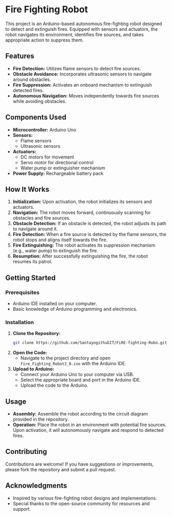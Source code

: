 
# Fire Fighting Robot

This project is an Arduino-based autonomous fire-fighting robot designed to detect and extinguish fires. Equipped with sensors and actuators, the robot navigates its environment, identifies fire sources, and takes appropriate action to suppress them.

## Features

- **Fire Detection:** Utilizes flame sensors to detect fire sources.
- **Obstacle Avoidance:** Incorporates ultrasonic sensors to navigate around obstacles.
- **Fire Suppression:** Activates an onboard mechanism to extinguish detected fires.
- **Autonomous Navigation:** Moves independently towards fire sources while avoiding obstacles.

## Components Used

- **Microcontroller:** Arduino Uno
- **Sensors:**
  - Flame sensors
  - Ultrasonic sensors
- **Actuators:**
  - DC motors for movement
  - Servo motor for directional control
  - Water pump or extinguisher mechanism
- **Power Supply:** Rechargeable battery pack

## How It Works

1. **Initialization:** Upon activation, the robot initializes its sensors and actuators.
2. **Navigation:** The robot moves forward, continuously scanning for obstacles and fire sources.
3. **Obstacle Detection:** If an obstacle is detected, the robot adjusts its path to navigate around it.
4. **Fire Detection:** When a fire source is detected by the flame sensors, the robot stops and aligns itself towards the fire.
5. **Fire Extinguishing:** The robot activates its suppression mechanism (e.g., water pump) to extinguish the fire.
6. **Resumption:** After successfully extinguishing the fire, the robot resumes its patrol.

## Getting Started

### Prerequisites

- Arduino IDE installed on your computer.
- Basic knowledge of Arduino programming and electronics.

### Installation

1. **Clone the Repository:**
   ```bash
   git clone https://github.com/SantayogithubIT/FiRE-fighting-Robo.git
   ```
2. **Open the Code:**
   - Navigate to the project directory and open `Fire_Fighting_Robot3_0.ino` with the Arduino IDE.
3. **Upload to Arduino:**
   - Connect your Arduino Uno to your computer via USB.
   - Select the appropriate board and port in the Arduino IDE.
   - Upload the code to the Arduino.

## Usage

- **Assembly:** Assemble the robot according to the circuit diagram provided in the repository.
- **Operation:** Place the robot in an environment with potential fire sources. Upon activation, it will autonomously navigate and respond to detected fires.

## Contributing

Contributions are welcome! If you have suggestions or improvements, please fork the repository and submit a pull request.

## Acknowledgments

- Inspired by various fire-fighting robot designs and implementations.
- Special thanks to the open-source community for resources and support.
